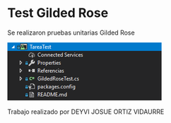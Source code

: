 # Test Gilded Rose

Se realizaron pruebas unitarias Gilded Rose

![Estructura Proyecto](https://github.com/djovidaurre/GildedRose-Refactoring-Kata/blob/TareaSoe/csharp/Resource/tarea_imagen2.PNG)

Trabajo realizado por DEYVI JOSUE ORTIZ VIDAURRE
